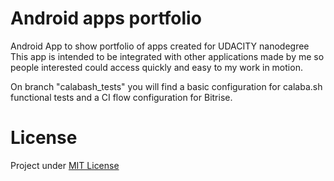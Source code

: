 # Android apps portfolio
Android App to show portfolio of apps created for UDACITY nanodegree
This app is intended to be integrated with other applications made by me so people interested could access quickly and easy to my work in motion.

On branch "calabash_tests" you will find a basic configuration for calaba.sh functional tests and a CI flow configuration for Bitrise.
# License
Project under [MIT License](https://opensource.org/licenses/MIT)
